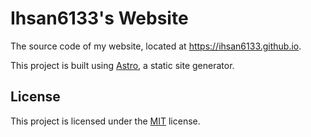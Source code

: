 # Ihsan6133's Website

The source code of my website, located at https://ihsan6133.github.io.

This project is built using [Astro](https://astro.build/), a static site generator.

## License

This project is licensed under the [MIT](LICENSE) license.  